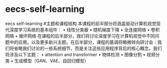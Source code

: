 # eecs-self-learning
eecs self-learning
#主题和课程结构
本课程的前半部分将涵盖驱动计算机视觉现代深度学习系统的基本组件：
• 线性分类器
• 随机梯度下降
• 全连接网络
• 卷积网络
• 循环网络
在课程的后半部分，我们将讨论深度学习在计算机视觉中不同问题中的应用，以及更多新兴主题。在后半部分，课程的基调将略微转向研讨会：我们将省略我们讨论的一些系统细节，而是关注这些应用程序背后的核心概念。我们将涉及以下主题：
• attention and transformer
• 物体检测
• 图像分割
• 视频分类
• 生成模型（GAN、VAE、自回归模型）
